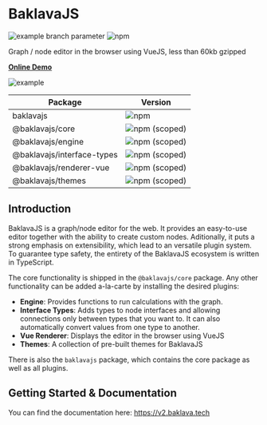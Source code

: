 # BaklavaJS

![example branch parameter](https://github.com/newcat/baklavajs/actions/workflows/push.yml/badge.svg?branch=feature-1)
![npm](https://img.shields.io/npm/v/baklavajs.svg)

Graph / node editor in the browser using VueJS, less than 60kb gzipped

**[Online Demo](https://codesandbox.io/s/baklavajs-example-jyc6f?file=/src/App.vue)**

![example](/img/example.png)

| Package | Version |
| --- | --- |
| baklavajs | ![npm](https://img.shields.io/npm/v/baklavajs.svg?style=flat-square) |
| @baklavajs/core | ![npm (scoped)](https://img.shields.io/npm/v/@baklavajs/core.svg?style=flat-square) |
| @baklavajs/engine | ![npm (scoped)](https://img.shields.io/npm/v/@baklavajs/engine.svg?style=flat-square) |
| @baklavajs/interface-types | ![npm (scoped)](https://img.shields.io/npm/v/@baklavajs/interface-types.svg?style=flat-square) |
| @baklavajs/renderer-vue | ![npm (scoped)](https://img.shields.io/npm/v/@baklavajs/renderer-vue.svg?style=flat-square) |
| @baklavajs/themes | ![npm (scoped)](https://img.shields.io/npm/v/@baklavajs/themes.svg?style=flat-square) |

## Introduction
BaklavaJS is a graph/node editor for the web. It provides an easy-to-use editor together with the ability to create custom nodes. Aditionally, it puts a strong emphasis on extensibility, which lead to an versatile plugin system.
To guarantee type safety, the entirety of the BaklavaJS ecosystem is written in TypeScript.

The core functionality is shipped in the `@baklavajs/core` package. Any other functionality can be added a-la-carte by installing the desired plugins:
* **Engine**: Provides functions to run calculations with the graph.
* **Interface Types**: Adds types to node interfaces and allowing connections only between types that you want to. It can also automatically convert values from one type to another.
* **Vue Renderer**: Displays the editor in the browser using VueJS
* **Themes**: A collection of pre-built themes for BaklavaJS

There is also the `baklavajs` package, which contains the core package as well as all plugins.

## Getting Started & Documentation
You can find the documentation here: https://v2.baklava.tech
